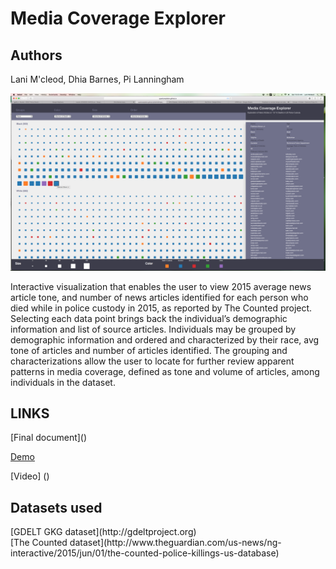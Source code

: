 <h1>Media Coverage Explorer</h1>

<h2>Authors</h2>
<p>Lani M'cleod, Dhia Barnes, Pi Lanningham</p>
<p></p>


![Media Coverage Explorer](https://github.com/NYU-CS6313-SPRING2016/Group-10-INET-DOJ-Civil-Rights/blob/gh-pages/InfoVisScreenshot.png)

Interactive visualization that enables the user to view 2015 average news article tone, and number of news articles identified for each person who died while in police custody in 2015, as reported by The Counted project. Selecting each data point brings back the individual’s demographic information and list of source articles. Individuals may be grouped by demographic information and ordered and characterized by their race, avg tone of articles and number of articles identified. The grouping and characterizations allow the user to locate for further review apparent patterns in media coverage, defined as tone and volume of articles, among individuals in the dataset.  

<h2>LINKS</h2>
[Final document]()

[Demo](http://nyu-cs6313-spring2016.github.io/Group-10-INET-DOJ-Civil-Rights/src/index.html)

[Video] ()

<h2>Datasets used</h2>
[GDELT GKG dataset](http://gdeltproject.org)
<br>
[The Counted dataset](http://www.theguardian.com/us-news/ng-interactive/2015/jun/01/the-counted-police-killings-us-database)
